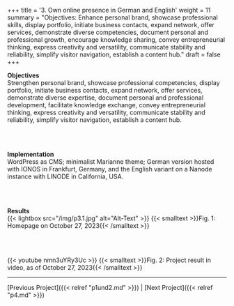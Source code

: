 +++
title = '3. Own online presence in German and English'
weight = 11
summary = "Objectives: Enhance personal brand, showcase professional skills, display portfolio, initiate business contacts, expand network, offer services, demonstrate diverse competencies, document personal and professional growth, encourage knowledge sharing, convey entrepreneurial thinking, express creativity and versatility, communicate stability and reliability, simplify visitor navigation, establish a content hub."
draft = false
+++

**Objectives**  
Strengthen personal brand, showcase professional competencies, display portfolio, initiate business contacts, expand network, offer services, demonstrate diverse expertise, document personal and professional development, facilitate knowledge exchange, convey entrepreneurial thinking, express creativity and versatility, communicate stability and reliability, simplify visitor navigation, establish a content hub.  

</br></br>  

**Implementation**  
WordPress as CMS; minimalist Marianne theme; German version hosted with IONOS in Frankfurt, Germany, and the English variant on a Nanode instance with LINODE in California, USA.

</br></br>  

**Results**  
{{< lightbox src="/img/p3.1.jpg" alt="Alt-Text" >}}
{{< smalltext >}}Fig. 1: Homepage on October 27, 2023{{< /smalltext >}}

</br></br>  


{{< youtube nmn3uYRy3Uc >}}
{{< smalltext >}}Fig. 2: Project result in video, as of October 27, 2023{{< /smalltext >}}

---

[Previous Project]({{< relref "p1und2.md" >}}) | [Next Project]({{< relref "p4.md" >}})



